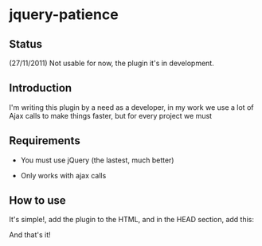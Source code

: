 # jquery-patience

## Status

(27/11/2011) Not usable for now, the plugin it's in development. 

## Introduction

I'm writing this plugin by a need as a developer, in my work we use a lot of Ajax calls to make things faster, but for every project we must

## Requirements

- You must use jQuery (the lastest, much better)

- Only works with ajax calls

## How to use

It's simple!, add the plugin to the HTML, and in the HEAD section, add this:
    <meta name="patience" content="true">

And that's it!
